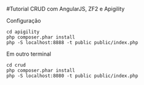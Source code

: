 #Tutorial CRUD com AngularJS, ZF2 e Apigility

Configuração

    cd apigility
    php composer.phar install
    php -S localhost:8888 -t public public/index.php

Em outro terminal

    cd crud
    php composer.phar install
    php -S localhost:8080 -t public public/index.php


